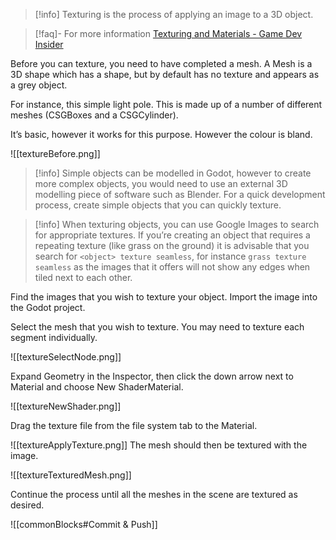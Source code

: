 
> [!info] Texturing is the process of applying an image to a 3D object.

> [!faq]- For more information
> [Texturing and Materials - Game Dev Insider](https://gamedevinsider.com/making-games/game-artist/texturing-and-materials/)

Before you can texture, you need to have completed a mesh. A Mesh is a 3D shape which has a shape, but by default has no texture and appears as a grey object.

For instance, this simple light pole. This is made up of a number of different meshes (CSGBoxes and a CSGCylinder).

It’s basic, however it works for this purpose. However the colour is bland.

![[textureBefore.png]]

> [!info] Simple objects can be modelled in Godot, however to create more complex objects, you would need to use an external 3D modelling piece of software such as Blender. For a quick development process, create simple objects that you can quickly texture.


> [!info] When texturing objects, you can use Google Images to search for appropriate textures. If you’re creating an object that requires a repeating texture (like grass on the ground) it is advisable that you search for `<object> texture seamless`, for instance `grass texture seamless` as the images that it offers will not show any edges when tiled next to each other.

Find the images that you wish to texture your object. Import the image into the Godot project.

Select the mesh that you wish to texture. You may need to texture each segment individually.

![[textureSelectNode.png]]

Expand Geometry in the Inspector, then click the down arrow next to Material and choose New ShaderMaterial.

![[textureNewShader.png]]

Drag the texture file from the file system tab to the Material. 

![[textureApplyTexture.png]]
The mesh should then be textured with the image.

![[textureTexturedMesh.png]]

Continue the process until all the meshes in the scene are textured as desired.

![[commonBlocks#Commit & Push]]